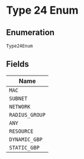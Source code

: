 
# Type 24 Enum

## Enumeration

`Type24Enum`

## Fields

| Name |
|  --- |
| `MAC` |
| `SUBNET` |
| `NETWORK` |
| `RADIUS_GROUP` |
| `ANY` |
| `RESOURCE` |
| `DYNAMIC_GBP` |
| `STATIC_GBP` |

